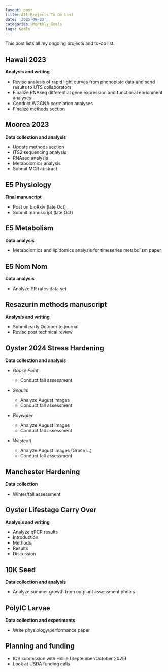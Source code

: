 ```yaml
---
layout: post
title: All Projects To Do List
date: '2025-09-23'
categories: Monthly_Goals
tags: Goals
---
```


This post lists all my ongoing projects and to-do list.  

## Hawaii 2023   
**Analysis and writing**   

- Revise analysis of rapid light curves from phenoplate data and send results to UTS collaborators 
- Finalize RNAseq differential gene expression and functional enrichment analyses 
- Conduct WGCNA correlation analyses 
- Finalize methods section 

## Moorea 2023   
**Data collection and analysis**   

- Update methods section 
- ITS2 sequencing analysis
- RNAseq analysis
- Metabolomics analysis
- Submit MCR abstract

## E5 Physiology     
**Final manuscript**   

- Post on bioRxiv (late Oct)
- Submit manuscript (late Oct)

## E5 Metabolism   
**Data analysis** 

- Metabolomics and lipidomics analysis for timeseries metabolism paper 

## E5 Nom Nom   
**Data analysis** 

- Analyze PR rates data set 

## Resazurin methods manuscript   
**Analysis and writing** 

- Submit early October to journal 
- Revise post technical review

## Oyster 2024 Stress Hardening   
**Data collection and analysis** 

- *Goose Point*
	- Conduct fall assessment
  
- *Sequim* 
	- Analyze August images
	- Conduct fall assessment

- *Baywater* 
	- Analyze August images
	- Conduct fall assessment

- *Westcott* 
	- Analyze August images (Grace L.)
	- Conduct fall assessment

## Manchester Hardening
**Data collection** 

- Winter/fall assessment 

## Oyster Lifestage Carry Over 
**Analysis and writing** 

- Analyze qPCR results
- Introduction 
- Methods 
- Results 
- Discussion 

## 10K Seed    
**Data collection and analysis**   

- Analyze summer growth from outplant assessment photos 

## PolyIC Larvae   
**Data collection and experiments**   
 
- Write physiology/performance paper 

## Planning and funding    

- IOS submission with Hollie (September/October 2025)
- Look at USDA funding calls

